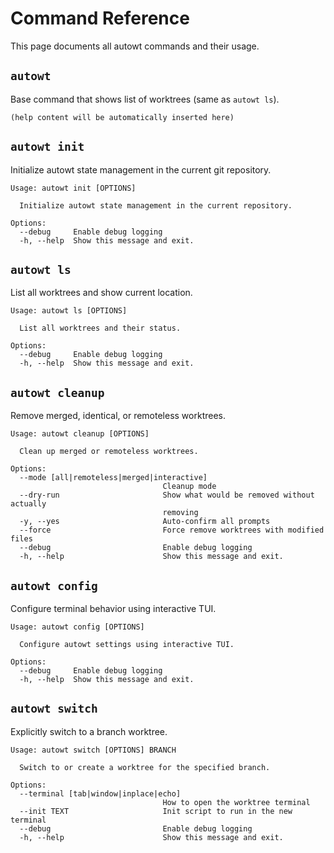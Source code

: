 # Command Reference

This page documents all autowt commands and their usage.

## `autowt`

Base command that shows list of worktrees (same as `autowt ls`).

<!-- autowt --help -->
```
(help content will be automatically inserted here)
```

## `autowt init`

Initialize autowt state management in the current git repository.

<!-- autowt init --help -->
```
Usage: autowt init [OPTIONS]

  Initialize autowt state management in the current repository.

Options:
  --debug     Enable debug logging
  -h, --help  Show this message and exit.
```

## `autowt ls`

List all worktrees and show current location.

<!-- autowt ls --help -->
```
Usage: autowt ls [OPTIONS]

  List all worktrees and their status.

Options:
  --debug     Enable debug logging
  -h, --help  Show this message and exit.
```

## `autowt cleanup`

Remove merged, identical, or remoteless worktrees.

<!-- autowt cleanup --help -->
```
Usage: autowt cleanup [OPTIONS]

  Clean up merged or remoteless worktrees.

Options:
  --mode [all|remoteless|merged|interactive]
                                  Cleanup mode
  --dry-run                       Show what would be removed without actually
                                  removing
  -y, --yes                       Auto-confirm all prompts
  --force                         Force remove worktrees with modified files
  --debug                         Enable debug logging
  -h, --help                      Show this message and exit.
```

## `autowt config`

Configure terminal behavior using interactive TUI.

<!-- autowt config --help -->
```
Usage: autowt config [OPTIONS]

  Configure autowt settings using interactive TUI.

Options:
  --debug     Enable debug logging
  -h, --help  Show this message and exit.
```

## `autowt switch`

Explicitly switch to a branch worktree.

<!-- autowt switch --help -->
```
Usage: autowt switch [OPTIONS] BRANCH

  Switch to or create a worktree for the specified branch.

Options:
  --terminal [tab|window|inplace|echo]
                                  How to open the worktree terminal
  --init TEXT                     Init script to run in the new terminal
  --debug                         Enable debug logging
  -h, --help                      Show this message and exit.
```